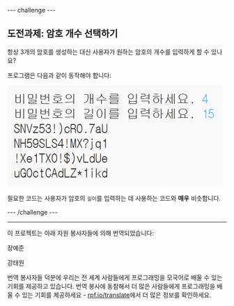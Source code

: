 --- challenge ---
## 도전과제: 암호 개수 선택하기
항상 3개의 암호를 생성하는 대신 사용자가 원하는 암호의 개수를 입력하게 할 수 있나요?

프로그램은 다음과 같이 동작해야 합니다:

![스크린샷](images/passwords-choose-number.png)

필요한 코드는 사용자가 암호의 `길이`를 입력하는 데 사용하는 코드와 __매우__ 비슷합니다.



--- /challenge ---


***
이 프로젝트는 아래 자원 봉사자들에 의해 번역되었습니다:

장예준

강태원

번역 봉사자들 덕분에 우리는 전 세계 사람들에게 프로그래밍을 모국어로 배울 수 있는 기회를 제공하고 있습니다. 번역 봉사에 동참해서 더 많은 사람들에게 프로그래밍을 배울 수 있는 기회를 제공하세요 - [rpf.io/translate](https://rpf.io/translate)에서 더 많은 정보를 확인하세요.